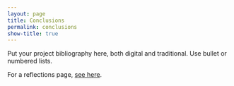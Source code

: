 ```yaml
---
layout: page
title: Conclusions
permalink: conclusions
show-title: true
---
```


Put your project bibliography here, both digital and traditional. Use bullet or numbered lists.

For a reflections page, [see here](https://confederate-memorials-project.readthedocs.io/en/latest/problems-encountered/).
